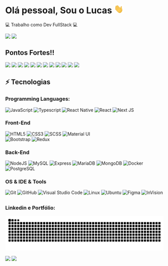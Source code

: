 
<!--
**TomiShelbi/TomiShelbi** is a ✨ _special_ ✨ repository because its `README.md` (this file) appears on your GitHub profile.

Here are some ideas to get you started:

- 🔭 I’m currently working on ...
- 🌱 I’m currently learning ...
- 👯 I’m looking to collaborate on ...
- 🤔 I’m looking for help with ...
- 💬 Ask me about ...
- 📫 How to reach me: ...
- 😄 Pronouns: ...
- ⚡ Fun fact: ...
-->


# Olá pessoal, Sou o Lucas <img src="https://raw.githubusercontent.com/LucasRafa13/LucasRafa13/main/wave.gif" width="30px">

:computer: Trabalho como Dev FullStack :computer:

<div>
  <img height="176em"  src="https://github-readme-stats.vercel.app/api?username=LucasRafa13&show_icons=true&theme=outrun&include_all_commits=true"/>
  <img height="176em"  src="https://github-readme-stats.vercel.app/api/top-langs/?username=LucasRafa13&layout=compact&theme=outrun&langs_count=6"/>
</div>



## Pontos Fortes!!
<div>
<img height="55cm" src="https://cdn.jsdelivr.net/gh/devicons/devicon/icons/javascript/javascript-original.svg" />
<img height="55cm" src="https://cdn.jsdelivr.net/gh/devicons/devicon/icons/bootstrap/bootstrap-original.svg" />
<img height="55cm" src="https://cdn.jsdelivr.net/gh/devicons/devicon/icons/git/git-original.svg" />
<img height="55cm" src="https://cdn.jsdelivr.net/gh/devicons/devicon/icons/react/react-original-wordmark.svg" />
<img height="55cm" src="https://cdn.jsdelivr.net/gh/devicons/devicon/icons/sass/sass-original.svg" />
<img height="55cm" src="https://cdn.jsdelivr.net/gh/devicons/devicon/icons/nodejs/nodejs-original.svg" />
<img height="55cm" src="https://cdn.jsdelivr.net/gh/devicons/devicon/icons/mongodb/mongodb-original-wordmark.svg" />
<img height="55cm" src="https://cdn.jsdelivr.net/gh/devicons/devicon/icons/redux/redux-original.svg" />
<img height="55cm" src="https://cdn.jsdelivr.net/gh/devicons/devicon/icons/materialui/materialui-original.svg" />
<img height="55cm" src="https://cdn.jsdelivr.net/gh/devicons/devicon/icons/figma/figma-original.svg" />
<img height="55cm" src="https://cdn.jsdelivr.net/gh/devicons/devicon/icons/docker/docker-original-wordmark.svg" />
<img height="55cm" src="https://cdn.jsdelivr.net/gh/devicons/devicon/icons/typescript/typescript-original.svg" />
  
</div>

##

## ⚡ Tecnologias

### Programming Languages:<br>

![JavaScript](https://img.shields.io/badge/JavaScript-323330?style=for-the-badge&logo=javascript&logoColor=F7DF1E)
![Typescript](https://img.shields.io/badge/TypeScript-007ACC?style=for-the-badge&logo=typescript&logoColor=white)
![React Native](https://img.shields.io/badge/React_Native-20232A?style=for-the-badge&logo=react&logoColor=61DAFB)
![React](https://img.shields.io/badge/React-20232A?style=for-the-badge&logo=react&logoColor=61DAFB)
![Next JS](https://img.shields.io/badge/Next-black?style=for-the-badge&logo=next.js&logoColor=white)


### Front-End
![HTML5](https://img.shields.io/badge/html5-%23E34F26.svg?style=for-the-badge&logo=html5&logoColor=white)
![CSS3](https://img.shields.io/badge/css3-%231572B6.svg?style=for-the-badge&logo=css3&logoColor=white)
![SCSS](https://img.shields.io/badge/Sass-CC6699?style=for-the-badge&logo=sass&logoColor=white)
![Material UI](https://img.shields.io/badge/Material--UI-0081CB?style=for-the-badge&logo=material-ui&logoColor=white)                                    
![Bootstrap](https://img.shields.io/badge/bootstrap-%23563D7C.svg?style=for-the-badge&logo=bootstrap&logoColor=white)
![Redux](https://img.shields.io/badge/Redux-593D88?style=for-the-badge&logo=redux&logoColor=white)

                                                                                                          
                                                                                                              
                                                                                                              
### Back-End
![NodeJS](https://img.shields.io/badge/node.js-6DA55F?style=for-the-badge&logo=node.js&logoColor=white)
![MySQL](https://img.shields.io/badge/mysql-%2300f.svg?style=for-the-badge&logo=mysql&logoColor=white)
![Express](https://img.shields.io/badge/Express.js-000000?style=for-the-badge&logo=express&logoColor=white)
![MariaDB](https://img.shields.io/badge/MariaDB-003545?style=for-the-badge&logo=mariadb&logoColor=white)
![MongoDB](https://img.shields.io/badge/MongoDB-4EA94B?style=for-the-badge&logo=mongodb&logoColor=white)
![Docker](https://img.shields.io/badge/docker-%230db7ed.svg?style=for-the-badge&logo=docker&logoColor=white)
![PostgreSQL](https://img.shields.io/badge/postgres-%23316192.svg?style=for-the-badge&logo=postgresql&logoColor=white)

### OS & IDE & Tools
![Git](https://img.shields.io/badge/git-%23F05033.svg?style=for-the-badge&logo=git&logoColor=white)
![GitHub](https://img.shields.io/badge/github-%23121011.svg?style=for-the-badge&logo=github&logoColor=white)
![Visual Studio Code](https://img.shields.io/badge/Visual%20Studio%20Code-0078d7.svg?style=for-the-badge&logo=visual-studio-code&logoColor=white)
![Linux](https://img.shields.io/badge/Linux-FCC624?style=for-the-badge&logo=linux&logoColor=black)
![Ubuntu](https://img.shields.io/badge/Ubuntu-E95420?style=for-the-badge&logo=ubuntu&logoColor=white)
![Figma](https://img.shields.io/badge/Figma-F24E1E?style=for-the-badge&logo=figma&logoColor=white)
![InVision](https://img.shields.io/badge/InVision-FF3366?style=for-the-badge&logo=InVision&logoColor=white)                                                                                                            
##

### Linkedin e Portfólio:<br>

<div>
  
 ![Snake animation](https://github.com/Lucasrafa13/LucasRafa13/blob/output/github-contribution-grid-snake.svg)

  <div>
  <a href="https://www.linkedin.com/in/lucas-rafael-araujo-lima/" target="_blank"><img src="https://img.shields.io/badge/-LinkedIn-%230077B5?style=for-the-badge&logo=linkedin&logoColor=white" target="_blank"></a>
  <a href="https://meu-portfolio-theta.vercel.app/" target="_blank"><img src="https://img.shields.io/badge/Portifólio-000000?style=for-the-badge" target="_blank"></a>
  </div>

</div>
